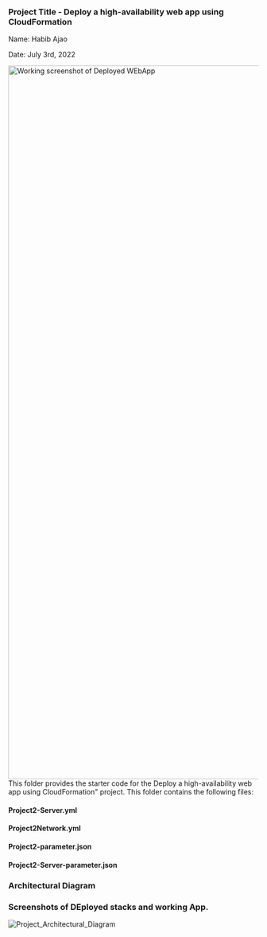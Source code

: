 ### Project Title - Deploy a high-availability web app using CloudFormation
Name: Habib Ajao

Date: July 3rd, 2022

<img width="1434" alt="Working screenshot of Deployed WEbApp  " src="https://user-images.githubusercontent.com/52639297/177021965-f802877a-59d3-4051-b070-4e02412b55ad.png">
This folder provides the starter code for the Deploy a high-availability web app using CloudFormation" project. This folder contains the following files:

#### Project2-Server.yml
 
#### Project2Network.yml

#### Project2-parameter.json

#### Project2-Server-parameter.json
### Architectural Diagram

### Screenshots of DEployed stacks and working App.
![Project_Architectural_Diagram](https://user-images.githubusercontent.com/52639297/177021995-a7dd4abe-a1d7-4f93-a43e-a6a159374ec7.png)

